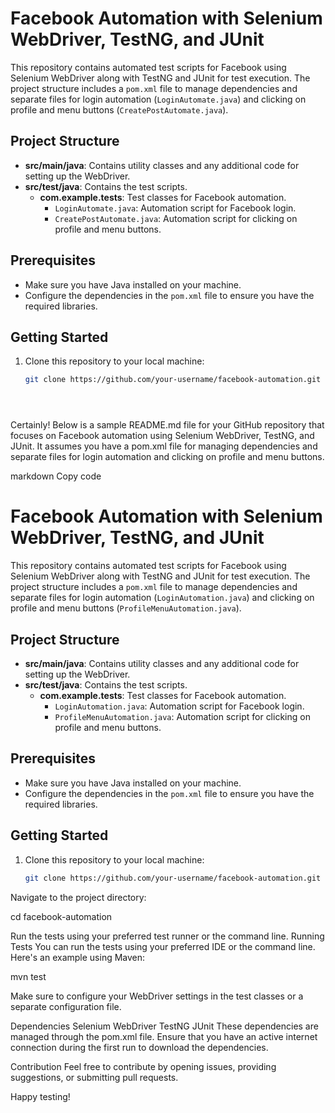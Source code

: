 # Facebook Automation with Selenium WebDriver, TestNG, and JUnit

This repository contains automated test scripts for Facebook using Selenium WebDriver along with TestNG and JUnit for test execution. The project structure includes a `pom.xml` file to manage dependencies and separate files for login automation (`LoginAutomate.java`) and clicking on profile and menu buttons (`CreatePostAutomate.java`).

## Project Structure

- **src/main/java**: Contains utility classes and any additional code for setting up the WebDriver.
- **src/test/java**: Contains the test scripts.
  - **com.example.tests**: Test classes for Facebook automation.
    - `LoginAutomate.java`: Automation script for Facebook login.
    - `CreatePostAutomate.java`: Automation script for clicking on profile and menu buttons.

## Prerequisites

- Make sure you have Java installed on your machine.
- Configure the dependencies in the `pom.xml` file to ensure you have the required libraries.

## Getting Started

1. Clone this repository to your local machine:

   ```bash
   git clone https://github.com/your-username/facebook-automation.git





Certainly! Below is a sample README.md file for your GitHub repository that focuses on Facebook automation using Selenium WebDriver, TestNG, and JUnit. It assumes you have a pom.xml file for managing dependencies and separate files for login automation and clicking on profile and menu buttons.

markdown
Copy code
# Facebook Automation with Selenium WebDriver, TestNG, and JUnit

This repository contains automated test scripts for Facebook using Selenium WebDriver along with TestNG and JUnit for test execution. The project structure includes a `pom.xml` file to manage dependencies and separate files for login automation (`LoginAutomation.java`) and clicking on profile and menu buttons (`ProfileMenuAutomation.java`).

## Project Structure

- **src/main/java**: Contains utility classes and any additional code for setting up the WebDriver.
- **src/test/java**: Contains the test scripts.
  - **com.example.tests**: Test classes for Facebook automation.
    - `LoginAutomation.java`: Automation script for Facebook login.
    - `ProfileMenuAutomation.java`: Automation script for clicking on profile and menu buttons.

## Prerequisites

- Make sure you have Java installed on your machine.
- Configure the dependencies in the `pom.xml` file to ensure you have the required libraries.

## Getting Started

1. Clone this repository to your local machine:

   ```bash
   git clone https://github.com/your-username/facebook-automation.git

   
Navigate to the project directory:

cd facebook-automation


Run the tests using your preferred test runner or the command line.
Running Tests
You can run the tests using your preferred IDE or the command line. Here's an example using Maven:

mvn test


Make sure to configure your WebDriver settings in the test classes or a separate configuration file.

Dependencies
Selenium WebDriver
TestNG
JUnit
These dependencies are managed through the pom.xml file. Ensure that you have an active internet connection during the first run to download the dependencies.

Contribution
Feel free to contribute by opening issues, providing suggestions, or submitting pull requests.

Happy testing!
